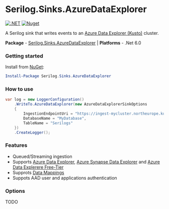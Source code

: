 # Serilog.Sinks.AzureDataExplorer

[![.NET](https://github.com/saguiitay/serilog-sinks-azuredataexplorer/actions/workflows/dotnet.yml/badge.svg?branch=main)](https://github.com/saguiitay/serilog-sinks-azuredataexplorer/actions/workflows/dotnet.yml) [![Nuget](https://github.com/saguiitay/serilog-sinks-azuredataexplorer/actions/workflows/nuget.yml/badge.svg)](https://github.com/saguiitay/serilog-sinks-azuredataexplorer/actions/workflows/nuget.yml)

A Serilog sink that writes events to an [Azure Data Explorer (Kusto)](https://docs.microsoft.com/en-us/azure/data-explorer) cluster.

**Package** - [Serilog.Sinks.AzureDataExplorer](http://nuget.org/packages/serilog.sinks.azuredataexplorer)
| **Platforms** - .Net 6.0

### Getting started

Install from [NuGet](https://nuget.org/packages/serilog.sinks.azuredataexplorer):

```powershell
Install-Package Serilog.Sinks.AzureDataExplorer
```

### How to use

```csharp
var log = new LoggerConfiguration()
    .WriteTo.AzureDataExplorer(new AzureDataExplorerSinkOptions
    {
        IngestionEndpointUri = "https://ingest-mycluster.northeurope.kusto.windows.net",
        DatabaseName = "MyDatabase",
        TableName = "Serilogs"
    })
    .CreateLogger();
```

### Features

* Queued/Streaming ingestion
* Supports [Azure Data Explorer](https://docs.microsoft.com/en-us/azure/data-explorer),
  [Azure Synapse Data Explorer](https://docs.microsoft.com/en-us/azure/synapse-analytics/data-explorer/data-explorer-overview) and
  [Azure Data Explerere Free-Tier](https://docs.microsoft.com/en-us/azure/data-explorer/start-for-free)
* Supprots [Data Mappings](https://docs.microsoft.com/en-us/azure/data-explorer/kusto/management/mappings)
* Suppots AAD user and applications authentication

### Options

TODO
